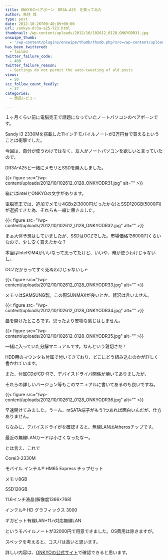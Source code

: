 ```yaml
---
title: ONKYOのベアボーン　DR3A-A25　を買ってみた
author: 魚住 惇
type: post
date: 2012-10-26T00:40:09+00:00
url: /onkyo-dr3a-a25-723.html
thumbnail: /wp-content/uploads/2012/10/102612_0128_ONKYODR31.jpg
onswipe_thumb:
  - '/wp-content/plugins/onswipe/thumb/thumb.php?src=/wp-content/uploads/2012/10/102612_0128_ONKYODR36.jpg&amp;w=600&amp;h=800&amp;zc=1&amp;q=75&amp;f=0'
has_been_twittered:
  - failed
twitter_failure_code:
  - 400
twitter_failure_reason:
  - Settings do not permit the auto-tweeting of old posts
views:
  - 50
scc_follow_count_feedly:
  - 37
categories:
  - 商品レビュー

---
```

１ヶ月くらい前に電脳売王で話題になっていたノートパソコンのベアボーンです。</p> 

Sandy i3 2330Mを搭載した11インチモバイルノートが2万円台で買えるということは衝撃でした。

<!--more-->

今回は、自分が使うわけではなく、友人がノートパソコンを欲しいと言っていたので、

DR3A-A25と一緒にメモリとSSDを購入しました。</p> 

{{< figure src="/wp-content/uploads/2012/10/102612_0128_ONKYODR31.jpg" alt="" >}} 

箱にはintelとONKYOの文字があります。</p> 

電脳売王では、追加でメモリ4GBx2(3000円だったかな)とSSD120GB(5000円)が選択できた為、それらも一緒に届きました。</p> 

{{< figure src="/wp-content/uploads/2012/10/102612_0128_ONKYODR32.jpg" alt="" >}} 

まぁ大体予想はしていましたが、SSDはOCZでした。市場価格で6000円くらいなので、少し安く買えたかな？

本当はIntelやM4がいいなって思ってたけど、いいや、俺が使うわけじゃないし。

OCZだからってすぐ死ぬわけじゃないし←</p> 

{{< figure src="/wp-content/uploads/2012/10/102612_0128_ONKYODR33.jpg" alt="" >}} 

メモリはSAMSUNG製。この際SUNMAXが良いとか、贅沢は言いません。</p> 

{{< figure src="/wp-content/uploads/2012/10/102612_0128_ONKYODR34.jpg" alt="" >}} 

蓋を開けたところです。思ったより安物な感じはしません。</p> 

{{< figure src="/wp-content/uploads/2012/10/102612_0128_ONKYODR35.jpg" alt="" >}} 

一緒に入っていた分解マニュアルです。なんという親切さだ！

HDD用のマウンタも付属で付いてきており、どこにどう組み込むのかが詳しく書かれています。

また、付属CDがCD-Rで、デバイスドライバ関係が焼いてありましたが、

それらの詳しいバージョン等もこのマニュアルに書いてあるのも良いですね。</p> 

{{< figure src="/wp-content/uploads/2012/10/102612_0128_ONKYODR36.jpg" alt="" >}} 

早速開けてみました。うーん、mSATA端子がもう1つあれば面白いんだが、仕方ありません。

ちなみに、デバイスドライがを確認すると、無線LANはAtherosチップです。

最近の無線LANカードは小さくなったなー。</p> 

とは言え、これで

Corei3-2330M

モバイル インテル® HM65 Express チップセット

メモリ8GB

SSD120GB

11.6インチ液晶(解像度1366&#215;768)

インテル® HD グラフィックス 3000

ギガビット有線LAN+11.n対応無線LAN</p> 

というモバイルノートが32000円で用意できました。OS費用は除きますが。

スペックを考えると、コスパは高いと思います。</p> 

詳しい内容は、[ONKYOの公式サイト][1]で確認できると思います。

 [1]: http://onkyodirect.jp/pc/dr3a/